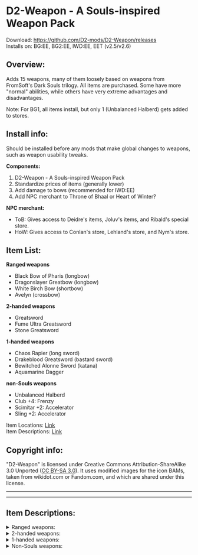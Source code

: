 # D2-Weapon - A Souls-inspired Weapon Pack
Download: https://github.com/D2-mods/D2-Weapon/releases  
Installs on: BG:EE, BG2:EE, IWD:EE, EET (v2.5/v2.6)


Overview:
-

Adds 15 weapons, many of them loosely based on weapons from FromSoft's Dark Souls trilogy. All items are purchased. Some have more "normal" abilities, while others have very extreme advantages and disadvantages.

Note: For BG1, all items install, but only 1 (Unbalanced Halberd) gets added to stores.


Install info:
-

Should be installed before any mods that make global changes to weapons, such as weapon usability tweaks.

**Components:**
1. D2-Weapon - A Souls-inspired Weapon Pack
2. Standardize prices of items (generally lower)
3. Add damage to bows (recommended for IWD:EE)
4. Add NPC merchant to Throne of Bhaal or Heart of Winter?

**NPC merchant:**
- ToB: Gives access to Deidre's items, Joluv's items, and Ribald's special store.
- HoW: Gives access to Conlan's store, Lehland's store, and Nym's store.


Item List:
-

**Ranged weapons**
- Black Bow of Pharis (longbow)
- Dragonslayer Greatbow (longbow)
- White Birch Bow (shortbow)
- Avelyn (crossbow)

**2-handed weapons**
- Greatsword
- Fume Ultra Greatsword
- Stone Greatsword

**1-handed weapons**
- Chaos Rapier (long sword)
- Drakeblood Greatsword (bastard sword)
- Bewitched Alonne Sword (katana)
- Aquamarine Dagger

**non-Souls weapons**
- Unbalanced Halberd
- Club +4: Frenzy
- Scimitar +2: Accelerator
- Sling +2: Accelerator

Item Locations: [Link](https://raw.githubusercontent.com/D2-mods/D2-Weapon/main/d2-weapon/Item%20locations.txt)  
Item Descriptions: [Link](https://raw.githubusercontent.com/D2-mods/D2-Weapon/main/d2-weapon/Item%20descriptions.txt)


Copyright info:
-

"D2-Weapon" is licensed under Creative Commons Attribution-ShareAlike 3.0 Unported ([CC BY-SA 3.0](https://creativecommons.org/licenses/by-sa/3.0/)). It uses modified images for the icon BAMs, taken from wikidot.com or Fandom.com, and which are shared under this license.

---
---

Item Descriptions:
-

<details>
  <summary>Ranged weapons:</summary>

---

**Black Bow of Pharis**

A black longbow named after a hero of old, known for the unusual stance from which it is fired. Superior craftsmanship allows for extremely quick and accurate shots even at long distances, but successful usage requires a trained, dexterous hand.

STATISTICS:

Equipped abilities:
- +5% chance to score a critical hit
- Sets base Attacks Per Round to 3

THAC0: +7  
Speed Factor: 1  
Proficiency Type: Longbow  
Type: Two-handed  
Requires:  
&emsp;6 Strength  
&emsp;18 Dexterity
 
Weight: 1

---

**Dragonslayer Greatbow**

Greatbow said to be used by the Dragonslayers from another world. Its unusual size makes it unwieldy in the hands of a human. The bow must be anchored in the ground to be fired, a time consuming operation that leaves the operator vulnerable.

STATISTICS:

Equipped abilities:
- Anchored: -2 penalty to Armor Class
- Sets Attacks Per Round to 1 (max of 2 with Haste or Whirlwind effects)

Combat abilities:
- Target is knocked back and stunned for 3 seconds (no save)

THAC0: -2  
Damage: +3d6 (missile), +10 (piercing)  
Speed Factor: 10  
Proficiency Type: Longbow  
Type: Two-handed  
Requires:  
&emsp;19 Strength
 
Weight: 35

---

**White Birch Bow**

A shortbow crafted with white birch. Endowed with light-manipulating magic. The bow is a relic from an ancient land of sorceries that was swallowed by the Abyss.

STATISTICS:

Equipped abilities:
- Hidden Body: 15% chance each round the wielder becomes invisible for 3 rounds

Combat abilities:
- Hidden Weapon: 25% chance the wielder becomes invisible for 3 rounds after hitting a target

THAC0: +3  
Damage: +1 (magic)  
Speed Factor: 3  
Proficiency Type: Shortbow  
Type: Two-handed  
Requires:  
&emsp;3 Strength
 
Weight: 1

---

**Avelyn**

An extremely rare rapid-firing crossbow. Fires bolts in quick succession by means of an elaborate mechanism. Despite its use as a weapon, this crossbow is also a priceless work of art, and requires the use of both hands to operate at all times, inhibiting spellcasting. Unlike other crossbows, the Avelyn requires intelligence to operate proficiently.

A small emblem of a circle containing a lightning bolt can be seen imprinted on the left side of the device. It appears that the inventor had this particular crossbow infused with the powers of lightning. Further inspection reveals an additional function. It is possible to fully unlock the repeating mechanism, and fire bolts of pure electrical energy at a frightening speed and accuracy. This mode can be activated even by classes that do not normally become proficient with crossbows, provided they have the requisite intelligence.

STATISTICS:

Equipped abilities:
- -4 penalty to casting speed
- Sets base Attacks Per Round to 3

Charge abilities:
- Repeat Fire three times per day  
  Special: Sets Attacks Per Round to 9, with a +10 bonus to THAC0, and fires bolts of lightning that inflict 1d8+2 electrical damage, plus an additional 4d4 electrical damage (Save vs. Breath for half)  
  Duration: 1 round  
  Area of Effect: The user

THAC0: +1  
Damage: +2 (electrical)  
Speed Factor: 4  
Proficiency Type: Crossbow  
Type: Two-handed  
Requires:  
&emsp;8 Strength  
&emsp;14 Intelligence

Weight: 15

---

</details>

<details>
  <summary>2-handed weapons:</summary>

---

**Greatsword (non-magical)**

A straight sword with a gigantic blade, one of the heaviest of its kind. Highly destructive if intolerably heavy. No human was intended to wield a sword of this weight or destructiveness.

STATISTICS:

Equipped abilities:
- Heavy: -2 penalty to Dexterity
- Sets Attacks Per Round to 1 (max of 2 with Haste or Whirlwind effects)

Combat abilities:
- Heavy: +4d8 (crushing)
- Reach of 5 feet, rather than 2
- Target is knocked back or knocked down (50% chance of each, no save)

THAC0: -2  
Damage: 6d10 (slashing)  
Speed Factor: 10  
Proficiency Type: Two-handed Sword  
Type: Two-handed  
Requires:  
&emsp;19 Strength
 
Weight: 60

---

**Fume Ultra Greatsword**

A gigantic, twisted sword, resembling black slate, the heaviest of all ultra greatswords. This weapon, said to belong to a traitor from long ago, was so heavy that it found no owner, and became a forgotten relic of history. The great weight and size of this weapon can be used as a shield to defend against the blows of opponents, as well as to crush their bones with impunity.

STATISTICS:

Equipped abilities:
- Shield: +4 bonus to AC vs. crushing, slashing, piercing, and missile
- Heavy: -2 penalty to Dexterity
- Sets Attacks Per Round to 1 (max of 2 with Haste or Whirlwind effects)

Combat abilities:
- Heavy: +4d8 (crushing)
- Reach of 5 feet, rather than 2
- Target is knocked back or knocked down (50% chance of each, no save)

THAC0: -2 (strikes as a +4 weapon)  
Damage: 6d10 (crushing)  
Speed Factor: 10  
Proficiency Type: Two-handed Sword  
Type: Two-handed  
Requires:  
&emsp;19 Strength
 
Weight: 80

---

**Stone Greatsword**

A moss-covered greatsword. It is said that these swords were wielded by the stone guardians of an enchanted forest, once the home of powerful sorceries, before the inhabitants awakened the Abyss. The sorcerers of this land were peerless in magics that could manipulate light and time, and though faded, this same magic is imbued in the sword.

STATISTICS:

Equipped abilities:
- Magic Resistance: +10%

Charge abilities:
- Tranquil Walk of Peace once per day  
  Special: Once per round, all enemies in a 15 ft. radius have their movement slowed by half and suffer a -4 penalty to Armor Class for 2 rounds (no save); the sword is held in the hand and pulses with blue light for the duration or until dispelled  
  Duration: 1 turn  
  Area of Effect: 15 ft. radius centered on the wielder

THAC0: +3  
Damage: 1d10+3 (slashing), +1 (magic)  
Speed Factor: 7  
Proficiency Type: Two-handed Sword  
Type: Two-handed  
Requires:  
&emsp;14 Strength

Weight: 18

---

</details>

<details>
  <summary>1-handed weapons:</summary>

---

**Chaos Rapier**

Rapier of darkness and chaos. Once, a brilliant young sorcerer cast away his earthly desires, devoting himself entirely to the Dark that bewitched him. Nebulous, inky and serene, the Dark holds an allure matched only by the fear it strikes in men's hearts.

One must weigh the benefits of wielding such a weapon. It greatly strengthens fire damage, but exacts a heavy price. For shadow is born from light, and the brighter the flame, the deeper the shadow. And the Dark embraces, but which truth does the seeker seek?

STATISTICS:

Equipped abilities:
- Dark: +3 bonus to Intelligence and Wisdom, -1 penalty to Constitution and Charisma
- Scion of Flame: +40% increase to all sources of fire damage
- Devotion: The wielder takes 3 points of magic damage when equipping this weapon, and an additional 1 point of magic damage every 18 seconds while holding it

Combat abilities:
- Flame: +1d6 fire damage and 10% chance of an additional +3d6 fire damage

THAC0: +3  
Damage: 1d6+3 (piercing)  
Speed Factor: 1  
Proficiency Type: Long Sword  
Type: One-handed  
Requires:  
&emsp;5 Strength  
&emsp;13 Intelligence  
&emsp;13 Wisdom
 
Weight: 2

---

**Drakeblood Greatsword**

Greatsword wielded by the Drakeblood Knights, led by the honorable Sir Yorgh. The insignia chiseled upon its hilt symbolizes dragon's blood. To the Drakeblood Knights, fresh dragon blood was sacrosanct. They believed that by obtaining it, they could achieve a true understanding of life, transcending their own banal existence.

STATISTICS:

Equipped abilities:
- Save vs. Death: -2
- Fire Resistance: +20%

Combat abilities:
- Magic: 55% chance of +1d6 magic damage
- Shock: 55% chance of +1d6 electrical damage (10% chance of both damage types)

THAC0: +3  
Damage: 2d4+3 (slashing)  
Speed Factor: 5  
Proficiency Type: Bastard Sword  
Type: One-handed  
Requires:  
&emsp;11 Strength

Weight: 7

---

**Bewitched Alonne Sword**

A long-hilted katana once wielded by a warrior of certain esteem. The man came from the east, became a trusted knight to a once-great king from ages past, then departed long before the king brought his kingdom to ruin, leaving behind only this resplendent sword. The captivating, undulating design serves to enhance this weapon's mystical allure.

STATISTICS:

Equipped abilities:
- Save vs. Spell: +2

Combat abilities:
- 25% chance target takes an additional 5 points of slashing damage and suffers Blood Loss (5 damage per round for 2 rounds); Blood Loss can be applied once every half-round and the effects are cumulative

Charge abilities:  
- Harakiri once per day  
  Special: Reverse the blade and plunge into oneself. The wielder takes 80 points of piercing damage and suffers Blood Loss, yet attacks become quicker and each strike deadlier. Gains bonuses of +1 Attacks Per Round and +30% chance to score a critical hit with melee attacks.  
  Duration: 6 rounds  
  Area of Effect: The user  
  Note: Stoneskin effects can halve the initial damage but all skins are shattered in the process

THAC0: +4  
Damage: 1d10+4 (slashing)  
Speed Factor: 2  
Proficiency Type: Katana  
Type: One-handed  
Requires:  
&emsp;15 Strength

Weight: 9

---

**Aquamarine Dagger**

A dagger fitted with aquamarine crystals that shimmer with arcane magic. Engraved with a prayer, perhaps it was a parting gift given to one sent off on great travels, never to return.

A skilled mage or sorcerer may induce the magic of the crystals, creating a fleeting blue crystal blade, lengthy enough to swing as a straight sword. This ability requires a focus of magical energy, and each use drains one memorized spell.

STATISTICS:

Equipped abilities:
- +1 bonus to casting speed

Combat abilities:
- Magic: +1d6 magic damage

Charge abilities:
- Crystal Blade three times per day (costs one memorized spell)  
  Special: A blue blade extends from the hilt, striking as a +4 weapon, with a +4 bonus to hit, and dealing 1d4+2 piercing damage, plus an additional 3d6 magic damage. The weapon sets base Attacks Per Round to 3, and THAC0 becomes that of a Fighter of the same level as the caster. Proficiency bonuses apply as normal.  
  Duration: 3 rounds  
  Area of Effect: The user

THAC0: +2  
Damage: 1d4+2 (piercing)  
Speed Factor: 1  
Proficiency Type: Dagger  
Type: One-handed  
Requires:  
&emsp;3 Strength

Weight: 1

---

</details>

<details>
  <summary>Non-Souls weapons:</summary>

---

**Unbalanced Halberd (non-magical)**

Like others of its type, this halberd consists of a cleaver-like axe blade mounted on a staff approximately six feet in length. The weapon appears to be solidly built, though the weight feels odd in your hands, shifting forward or sideways of its own accord.

STATISTICS:

Equipped abilities:
- Once each round, the wielder gains +1 or -1 to damage, THAC0, and Armor Class for 3 rounds (will never be all positive or all negative)

Damage: 1d10 (piercing or slashing)  
Speed Factor: 9  
Proficiency Type: Halberd  
Type: Two-handed  
Requires:  
&emsp;13 Strength

Weight: 15

---

**Club +4: Frenzy**

Most clubs are stout, hardwood sticks, narrow at the grip and wider at the end.  This simple weapon has been used since mankind first began using tools.  Anyone can find a good stout piece of wood and swing it; hence the club's widespread use. This club has been magically enhanced, and burns with a fierce rage, for things once lost and a destiny once stolen, which can never be sated.

STATISTICS:

Combat abilities:
- Daze: 25% chance target is confused for 1 round (no save)
- May Enrage as a Berserker three times per day (duration: 1 turn)
- Becomes winded after berserking (5 rounds): -2 penalty to THAC0, damage, and Armor Class

FRENZY: The wielder does not have full control over the weapon-induced rage. While berserking, there is a 15% chance per round to enter a frenzied state, attacking friend and foe alike. While frenzied, the wielder gains +2 to hit and damage, an extra attack per round, doubled movement speed, and a +30% chance to score a critical hit. Frenzy always lasts for a full turn and the bonuses are in addition to the bonuses from Enrage.

THAC0: +4  
Damage: 1d6+4 (crushing)  
Speed Factor: 1  
Proficiency Type: Club  
Type: One-handed  
Requires:  
&emsp;5 Strength

Weight: 3

---

**Scimitar +2: Accelerator**

The scimitar is closely related to the saber, a single-edged curved sword with protective hilt. The blade has a greater curve to it and is tapered to an elongated, sharp point. The origins of the scimitar are largely unknown; however, they have been very popular in the southern region of the realms. This sword has been magically enhanced, and attacks come quicker with each swing of the blade.

STATISTICS:

Combat abilities:
- Accelerator: Each hit gives the wielder +0.5 Attacks Per Round for 10 seconds, with a 50% chance to incur a -1 penalty to THAC0

THAC0: +2  
Damage: 1d8+2 (slashing)  
Speed Factor: 3  
Proficiency Type: Scimitar/Wakizashi/Ninjatō  
Type: One-handed  
Requires:  
&emsp;10 Strength

Weight: 4

---

**Sling +2: Accelerator**

Magical slings are the hallmark of stout halfling warriors and adventurers. Anyone can take this sling up and use it as a powerful magical weapon, but the full enchantment emerges when swung by a halfling. Power courses from sling to hand, and the wielder attacks more rapidly with each stone flung from the pocket.

STATISTICS:

Combat abilities:
- Accelerator: Each hit gives the wielder +0.5 Attacks Per Round for 10 seconds, with a 50% chance to incur a -1 penalty to THAC0 (Halflings only)

THAC0: +2  
Damage: +2 (missile)  
Speed Factor: 4  
Proficiency Type: Sling  
Type: One-handed  
Requires:  
&emsp;3 Strength

Weight: 0

---

</details>
